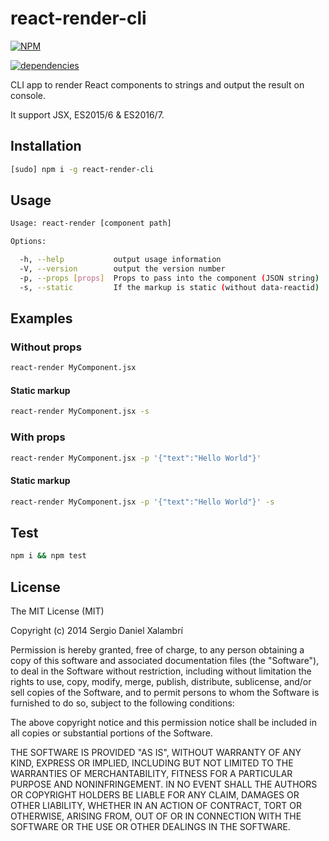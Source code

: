 # react-render-cli
[![NPM](https://nodei.co/npm/react-render-cli.png?downloads=true&downloadRank=true&stars=true)](https://nodei.co/npm/react-render-cli/)

[![dependencies](https://david-dm.org/sergiodxa/react-render-cli.png)](https://david-dm.org/sergiodxa/react-render-cli)

CLI app to render React components to strings and output the result on console.

It support JSX, ES2015/6 & ES2016/7.

## Installation
```bash
[sudo] npm i -g react-render-cli
```

## Usage
```bash
Usage: react-render [component path]

Options:

  -h, --help           output usage information
  -V, --version        output the version number
  -p, --props [props]  Props to pass into the component (JSON string)
  -s, --static         If the markup is static (without data-reactid)
```

## Examples
### Without props
```bash
react-render MyComponent.jsx
```

#### Static markup
```bash
react-render MyComponent.jsx -s
```

### With props
```bash
react-render MyComponent.jsx -p '{"text":"Hello World"}'
```

#### Static markup
```bash
react-render MyComponent.jsx -p '{"text":"Hello World"}' -s
```

## Test
```bash
npm i && npm test
```

## License
The MIT License (MIT)

Copyright (c) 2014 Sergio Daniel Xalambrí

Permission is hereby granted, free of charge, to any person obtaining a copy of this software and associated documentation files (the "Software"), to deal in the Software without restriction, including without limitation the rights to use, copy, modify, merge, publish, distribute, sublicense, and/or sell copies of the Software, and to permit persons to whom the Software is furnished to do so, subject to the following conditions:

The above copyright notice and this permission notice shall be included in all copies or substantial portions of the Software.

THE SOFTWARE IS PROVIDED "AS IS", WITHOUT WARRANTY OF ANY KIND, EXPRESS OR IMPLIED, INCLUDING BUT NOT LIMITED TO THE WARRANTIES OF MERCHANTABILITY, FITNESS FOR A PARTICULAR PURPOSE AND NONINFRINGEMENT. IN NO EVENT SHALL THE AUTHORS OR COPYRIGHT HOLDERS BE LIABLE FOR ANY CLAIM, DAMAGES OR OTHER LIABILITY, WHETHER IN AN ACTION OF CONTRACT, TORT OR OTHERWISE, ARISING FROM, OUT OF OR IN CONNECTION WITH THE SOFTWARE OR THE USE OR OTHER DEALINGS IN THE SOFTWARE.
